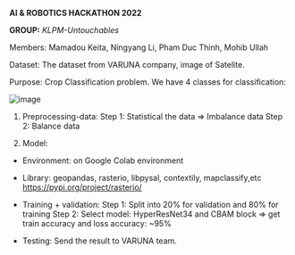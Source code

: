**AI &amp; ROBOTICS HACKATHON 2022**

**GROUP:** _KLPM-Untouchables_

Members: Mamadou Keita, Ningyang Li, Pham Duc Thinh, Mohib Ullah 

Dataset: The dataset from VARUNA company, image of Satelite.

Purpose: Crop Classification problem. We have 4 classes for classification: 

![image](https://user-images.githubusercontent.com/73902346/174478096-cc584174-0f77-485b-9d74-50a2751d9da4.png)


1) Preprocessing-data: 
Step 1: Statistical the data => Imbalance data 
Step 2: Balance data

2) Model: 
- Environment: on Google Colab environment
- Library: geopandas, rasterio, libpysal, contextily, mapclassify,etc
      https://pypi.org/project/rasterio/
- Training + validation:
Step 1: Split into 20% for validation and 80% for training 
Step 2: Select model: HyperResNet34 and CBAM block => get train accuracy and loss accuracy: ~95%

- Testing: Send the result to VARUNA team.
